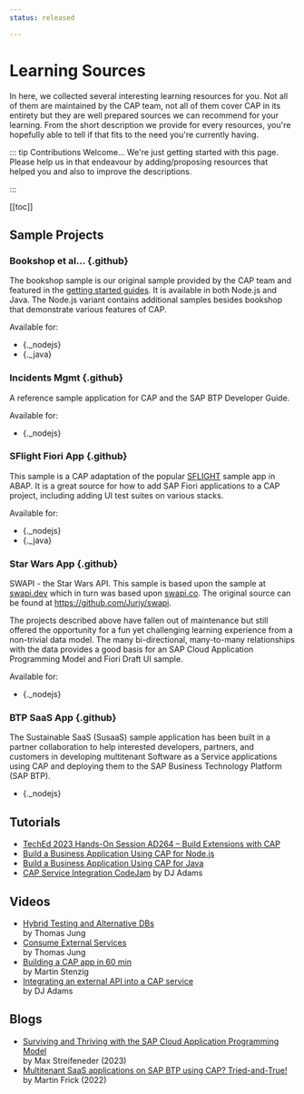 ```yaml
---
status: released

---
```


# Learning Sources

In here, we collected several interesting learning resources for you. Not all of them are maintained by the CAP team, not all of them cover CAP in its entirety but they are well prepared sources we can recommend for your learning. From the short description we provide for every resources, you're hopefully able to tell if that fits to the need you're currently having.

::: tip Contributions Welcome...
We're just getting started with this page. Please help us in that endeavour by adding/proposing resources that helped you and also to improve the descriptions.

:::


[[toc]]



<style scoped>

  h3.github::before {
    content: "";
    background: url(./assets/github.svg) no-repeat 0 0;
    background-size: 40px;
    height: 40px;
    width: 40px;
    margin-right: 11px;
    vertical-align: middle;
    display: inline-block;
  }

  li._nodejs {
    display: inline;
    margin-right: 2em;
  }
  li._nodejs a::before {
    content: "";
    background: url(../assets/logos/nodejs.svg) no-repeat 0 0;
    background-size: 4em;
    height: 4em;
    width: 4em;
    vertical-align: middle;
    display: inline-block;
  }

  li._java {
    display: inline;
    margin-right: 2em;
  }
  li._java a::before {
    content: "";
    background: url(../assets/logos/java.svg) no-repeat 0 0;
    background-size: 5.5em;
    height: 5.5em;
    width: 5.5em;
    vertical-align: middle;
    display: inline-block;
  }

</style>




## Sample Projects

### Bookshop et al... {.github}

The bookshop sample is our original sample provided by the CAP team and featured in the [getting started guides](../get-started/in-a-nutshell).
It is available in both Node.js and Java. The Node.js variant contains additional samples besides bookshop that demonstrate various features of CAP.

Available for:

- [](https://github.com/sap-samples/cloud-cap-samples) {._nodejs}
- [](https://github.com/sap-samples/cloud-cap-samples-java) {._java}




### Incidents Mgmt {.github}

A reference sample application for CAP and the SAP BTP Developer Guide.

Available for:

- [](https://github.com/cap-js/incidents-app) {._nodejs}



### SFlight Fiori App {.github}

This sample is a CAP adaptation of the popular [SFLIGHT](https://blog.sap-press.com/what-is-sflight-and-the-flight-and-booking-data-model-for-abap) sample app in ABAP. It is a great source for how to add SAP Fiori applications to a CAP project, including adding UI test suites on various stacks.

Available for:

- [](https://github.com/sap-samples/cap-sflight) {._nodejs}
- [](https://github.com/sap-samples/cap-sflight) {._java}



### Star Wars App {.github}

SWAPI - the Star Wars API. This sample is based upon the sample at [swapi.dev](https://swapi.dev) which in turn was based upon [swapi.co](https://swapi.dev/about). The original source can be found at https://github.com/Juriy/swapi.

The projects described above have fallen out of maintenance but still offered the opportunity for a fun yet challenging learning experience from a non-trivial data model. The many bi-directional, many-to-many relationships with the data provides a good basis for an SAP Cloud Application Programming Model and Fiori Draft UI sample.

Available for:

- [](https://github.com/SAP-samples/cloud-cap-hana-swapi) {._nodejs}



### BTP SaaS App {.github}

The Sustainable SaaS (SusaaS) sample application has been built in a partner collaboration to help interested developers, partners, and customers in developing multitenant Software as a Service applications using CAP and deploying them to the SAP Business Technology Platform (SAP BTP).

- [](https://github.com/SAP-samples/btp-cap-multitenant-saas) {._nodejs}



## Tutorials

- [TechEd 2023 Hands-On Session AD264 – Build Extensions with CAP](https://github.com/SAP-samples/teched2023-AD264/)
- [Build a Business Application Using CAP for Node.js](https://developers.sap.com/mission.cp-starter-extensions-cap.html)
- [Build a Business Application Using CAP for Java](https://developers.sap.com/mission.cap-java-app.html)
- [CAP Service Integration CodeJam](https://github.com/sap-samples/cap-service-integration-codejam) by DJ Adams



## Videos

- [Hybrid Testing and Alternative DBs](https://youtu.be/vqub4vJbZX8?si=j5ZkPR6vPb59iBBy) <br> by Thomas Jung
- [Consume External Services](https://youtu.be/rWQFbXFEr1M) <br> by Thomas Jung
- [Building a CAP app in 60 min](https://youtu.be/zoJ7umKZKB4) <br> by Martin Stenzig
- [Integrating an external API into a CAP service](https://youtu.be/T_rjax3VY2E) <br> by DJ Adams



## Blogs

- [Surviving and Thriving with the SAP Cloud Application Programming Model](https://blogs.sap.com/tag/captricks/)  <br> by Max Streifeneder (2023)
- [Multitenant SaaS applications on SAP BTP using CAP? Tried-and-True!](https://blogs.sap.com/2022/10/19/multitenant-saas-applications-on-sap-btp-using-cap-tried-and-true/) <br> by Martin Frick (2022)

<!-- ## Courses

- OpenSAP
-

## CAP Plugins

- CAP community

- Change Tracking

- Audit Logging

- ... -->
